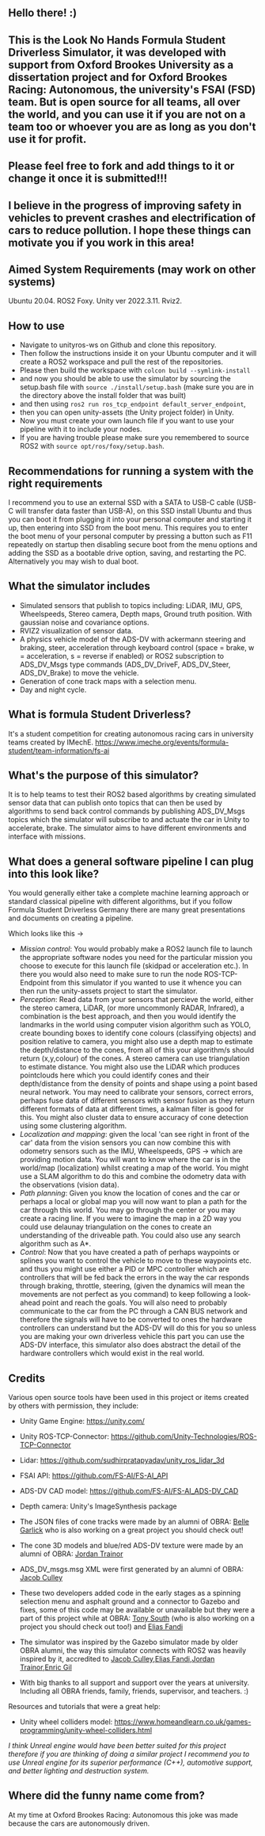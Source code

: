 ## Hello there! :)
## This is the Look No Hands Formula Student Driverless Simulator, it was developed with support from Oxford Brookes University as a dissertation project and for Oxford Brookes Racing: Autonomous, the university's FSAI (FSD) team. But is open source for all teams, all over the world, and you can use it if you are not on a team too or whoever you are as long as you don't use it for profit.
## Please feel free to fork and add things to it or change it once it is submitted!!! 
## I believe in the progress of improving safety in vehicles to prevent crashes and electrification of cars to reduce pollution. I hope these things can motivate you if you work in this area!

## Aimed System Requirements (may work on other systems)
Ubuntu 20.04. 
ROS2 Foxy.
Unity ver 2022.3.11.
Rviz2.

## How to use
- Navigate to unityros-ws on Github and clone this repository.
- Then follow the instructions inside it on your Ubuntu computer and it will create a ROS2 workspace and pull the rest of the repositories.
- Please then build the workspace with `colcon build --symlink-install`
- and now you should be able to use the simulator by sourcing the setup.bash file with `source ./install/setup.bash` (make sure you are in the directory above the install folder that was built)
- and then using `ros2 run ros_tcp_endpoint default_server_endpoint`,
- then you can open unity-assets (the Unity project folder) in Unity.
- Now you must create your own launch file if you want to use your pipeline with it to include your nodes.
- If you are having trouble please make sure you remembered to source ROS2 with `source opt/ros/foxy/setup.bash`.

## Recommendations for running a system with the right requirements
I recommend you to use an external SSD with a SATA to USB-C cable (USB-C will transfer data faster than USB-A), on this SSD install Ubuntu and thus you can boot it from plugging it into your personal computer and starting it up, then entering into SSD from the boot menu. This requires you to enter the boot menu of your personal computer by pressing a button such as F11 repeatedly on startup then disabling secure boot from the menu options and adding the SSD as a bootable drive option, saving, and restarting the PC. Alternatively you may wish to dual boot.

## What the simulator includes
- Simulated sensors that publish to topics including: LiDAR, IMU, GPS, Wheelspeeds, Stereo camera, Depth maps, Ground truth position. With gaussian noise and covariance options.
- RVIZ2 visualization of sensor data.
- A physics vehicle model of the ADS-DV with ackermann steering and braking, steer, acceleration through keyboard control (space = brake, w = acceleration, s = reverse if enabled) or ROS2 subscription to ADS_DV_Msgs type commands (ADS_DV_DriveF, ADS_DV_Steer, ADS_DV_Brake) to move the vehicle.
- Generation of cone track maps with a selection menu.
- Day and night cycle.

## What is formula Student Driverless?
It's a student competition for creating autonomous racing cars in university teams created by IMechE. 
https://www.imeche.org/events/formula-student/team-information/fs-ai

## What's the purpose of this simulator?
It is to help teams to test their ROS2 based algorithms by creating simulated sensor data that can publish onto topics that can then be used by algorithms to send back control commands by publishing ADS_DV_Msgs topics which the simulator will subscribe to and actuate the car in Unity to accelerate, brake. The simulator aims to have different environments and interface with missions. 

## What does a general software pipeline I can plug into this look like?
You would generally either take a complete machine learning approach or standard classical pipeline with different algorithms, but if you follow Formula Student Driverless Germany there are many great presentations and documents on creating a pipeline. 

Which looks like this -> 
- *Mission control*: You would probably make a ROS2 launch file to launch the appropriate software nodes you need for the particular mission you choose to execute for this launch file (skidpad or acceleration etc.). In there you would also need to make sure to run the node ROS-TCP-Endpoint from this simulator if you wanted to use it whence you can then run the unity-assets project to start the simulator.
- *Perception*: Read data from your sensors that percieve the world, either the stereo camera, LiDAR, (or more uncommonly RADAR, Infrared), a combination is the best approach, and then you would identify the landmarks in the world using computer vision algorithm such as YOLO, create bounding boxes to identify cone colours (classifying objects) and position relative to camera, you might also use a depth map to estimate the depth/distance to the cones, from all of this your algorithm/s should return (x,y,colour) of the cones. A stereo camera can use triangulation to estimate distance. You might also use the LiDAR which produces pointclouds here which you could identify cones and their depth/distance from the density of points and shape using a point based neural network. You may need to calibrate your sensors, correct errors, perhaps fuse data of different sensors with sensor fusion as they return different formats of data at different times, a kalman filter is good for this. You might also cluster data to ensure accuracy of cone detection using some clustering algorithm.
- *Localization and mapping*: given the local 'can see right in front of the car' data from the vision sensors you can now combine this with odometry sensors such as the IMU, Wheelspeeds, GPS -> which are providing motion data. You will want to know where the car is in the world/map (localization) whilst creating a map of the world. You might use a SLAM algorithm to do this and combine the odometry data with the observations (vision data).
- *Path planning*: Given you know the location of cones and the car or perhaps a local or global map you will now want to plan a path for the car through this world. You may go through the center or you may create a racing line. If you were to imagine the map in a 2D way you could use delaunay triangulation on the cones to create an understanding of the driveable path. You could also use any search algorithm such as A*.
- *Control*: Now that you have created a path of perhaps waypoints or splines you want to control the vehicle to move to these waypoints etc. and thus you might use either a PID or MPC controller which are controllers that will be fed back the errors in the way the car responds through braking, throttle, steering, (given the dynamics will mean the movements are not perfect as you command) to keep following a look-ahead point and reach the goals. You will also need to probably communicate to the car from the PC through a CAN BUS network and therefore the signals will have to be converted to ones the hardware controllers can understand but the ADS-DV will do this for you so unless you are making your own driverless vehicle this part you can use the ADS-DV interface, this simulator also does abstract the detail of the hardware controllers which would exist in the real world. 

## Credits
Various open source tools have been used in this project or items created by others with permission, they include:
- Unity Game Engine: https://unity.com/
- Unity ROS-TCP-Connector: https://github.com/Unity-Technologies/ROS-TCP-Connector
- Lidar: https://github.com/sudhirpratapyadav/unity_ros_lidar_3d
- FSAI API: https://github.com/FS-AI/FS-AI_API
- ADS-DV CAD model: https://github.com/FS-AI/FS-AI_ADS-DV_CAD
- Depth camera: Unity's ImageSynthesis package
- The JSON files of cone tracks were made by an alumni of OBRA: [Belle Garlick](https://github.com/BelleGarlick) who is also working on a great project you should check out!
- The cone 3D models and blue/red ADS-DV texture were made by an alumni of OBRA: [Jordan Trainor](https://www.linkedin.com/in/jordantrainor/)
- ADS_DV_msgs.msg XML were first generated by an alumni of OBRA: [Jacob Culley](https://github.com/jacobculley)
- These two developers added code in the early stages as a spinning selection menu and asphalt ground and a connector to Gazebo and fixes, some of this code may be available or unavailable but they were a part of this project while at OBRA: [Tony South](https://github.com/t-south) (who is also working on a project you should check out too!) and [Elias Fandi](https://github.com/eliasfandi)
- The simulator was inspired by the Gazebo simulator made by older OBRA alumni, the way this simulator connects with ROS2 was heavily inspired by it, accredited to [Jacob Culley](https://github.com/jacobculley),[Elias Fandi](https://github.com/eliasfandi),[Jordan Trainor](https://www.linkedin.com/in/jordantrainor/),[Enric Gil](https://www.linkedin.com/in/enric-ge/)

- With big thanks to all support and support over the years at university. Including all OBRA friends, family, friends, supervisor, and teachers. :)  

Resources and tutorials that were a great help:
- Unity wheel colliders model: https://www.homeandlearn.co.uk/games-programming/unity-wheel-colliders.html

*I think Unreal engine would have been better suited for this project therefore if you are thinking of doing a similar project I recommend you to use Unreal engine for its superior performance (C++), automotive support, and better lighting and destruction system.*

## Where did the funny name come from?
At my time at Oxford Brookes Racing: Autonomous this joke was made because the cars are autonomously driven. 

<!--

**Here are some ideas to get you started:**

🙋‍♀️ A short introduction - what is your organization all about?
🌈 Contribution guidelines - how can the community get involved?
👩‍💻 Useful resources - where can the community find your docs? Is there anything else the community should know?
🍿 Fun facts - what does your team eat for breakfast?
🧙 Remember, you can do mighty things with the power of [Markdown](https://docs.github.com/github/writing-on-github/getting-started-with-writing-and-formatting-on-github/basic-writing-and-formatting-syntax)
-->
